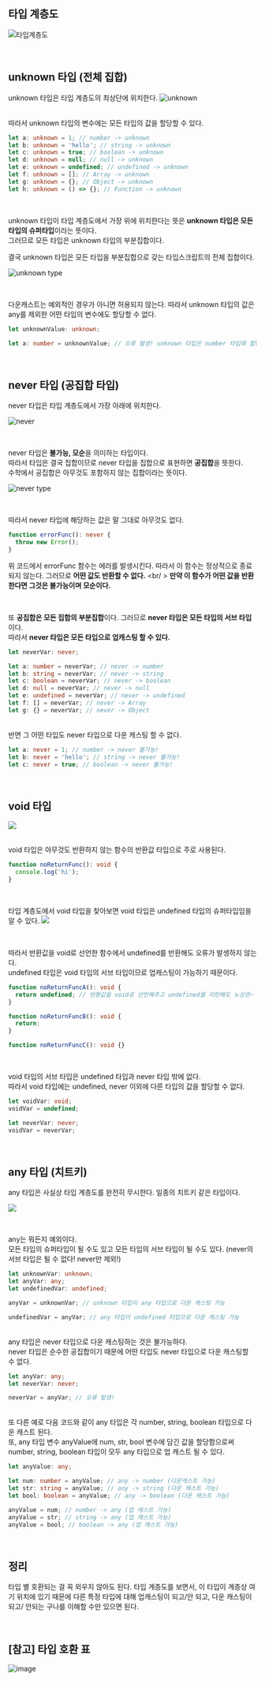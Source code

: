 ## 타입 계층도

![타입계층도](https://www.notion.so/image/https%3A%2F%2Fs3-us-west-2.amazonaws.com%2Fsecure.notion-static.com%2F593968f2-7c02-45ab-b152-66202eb4a8c2%2FUntitled.png?table=block&id=fcf12561-2c5d-46f0-9fca-db34ecddbcca&cache=v2)

<br />

## unknown 타입 (전체 집합)

unknown 타입은 타입 계층도의 최상단에 위치한다.
![unknown](https://www.notion.so/image/https%3A%2F%2Fs3-us-west-2.amazonaws.com%2Fsecure.notion-static.com%2F72176d4a-bd08-4157-9f88-33a0edc9695d%2FUntitled.png?table=block&id=f951ab9d-dab7-40c4-b8fd-051ab0dd1df3&cache=v2)

<br />
따라서 unknown 타입의 변수에는 모든 타입의 값을 할당할 수 있다.

```typescript
let a: unknown = 1; // number -> unknown
let b: unknown = 'hello'; // string -> unknown
let c: unknown = true; // boolean -> unknown
let d: unknown = null; // null -> unknown
let e: unknown = undefined; // undefined -> unknown
let f: unknown = []; // Array -> unknown
let g: unknown = {}; // Object -> unknown
let h: unknown = () => {}; // Function -> unknown
```

<br />

unknown 타입이 타입 계층도에서 가장 위에 위치한다는 뜻은 <b>unknown 타입은 모든 타입의 슈퍼타입</b>이라는 뜻이다. <br />
그러므로 모든 타입은 unknown 타입의 부분집합이다. <br />

결국 unknown 타입은 모든 타입을 부분집합으로 갖는 타입스크립트의 전체 집합이다.

![unknown type](https://www.notion.so/image/https%3A%2F%2Fs3-us-west-2.amazonaws.com%2Fsecure.notion-static.com%2Faed93e77-34a4-46d4-b424-0c73fda867fa%2FUntitled.png?table=block&id=fa7cbbce-c70a-4f43-9122-8a2492b43ab1&cache=v2)

<br />

다운캐스트는 예외적인 경우가 아니면 허용되지 않는다. 따라서 unknown 타입의 값은 any를 제외한 어떤 타입의 변수에도 할당할 수 없다.

```typescript
let unknownValue: unknown;

let a: number = unknownValue; // 오류 발생! unknown 타입은 number 타입에 할당할 수 없다.
```

<br />

## never 타입 (공집합 타입)

never 타입은 타입 계층도에서 가장 아래에 위치한다.

![never](https://www.notion.so/image/https%3A%2F%2Fs3-us-west-2.amazonaws.com%2Fsecure.notion-static.com%2F5bfe7128-7f40-43b4-8e31-01c7907d4693%2FUntitled.png?table=block&id=3ce09502-1a38-426f-9cb0-cd822883c56b&cache=v2)

<br />

never 타입은 <b>불가능, 모순</b>을 의미하는 타입이다. <br />
따라서 타입은 결국 집합이므로 never 타입을 집합으로 표현하면 <b>공집합</b>을 뜻한다. <br />
수학에서 공집합은 아무것도 포함하지 않는 집합이라는 뜻이다.

![never type](https://www.notion.so/image/https%3A%2F%2Fs3-us-west-2.amazonaws.com%2Fsecure.notion-static.com%2Fdc6f48f4-beb9-4932-a890-f5b97a86f5ce%2FUntitled.png?table=block&id=a1e9ac3c-d102-411b-b2f3-57307b3c933b&cache=v2)

<br />

따라서 never 타입에 해당하는 값은 말 그대로 아무것도 없다.

```typescript
function errorFunc(): never {
  throw new Error();
}
```

위 코드에서 errorFunc 함수는 에러를 발생시킨다. 따라서 이 함수는 정상적으로 종료되지 않는다. 그러므로 <b>어떤 값도 반환할 수 없다.</b> <br/ >
<b>만약 이 함수가 어떤 값을 반환한다면 그것은 불가능이며 모순이다.</b> <br />

<br />

또 <b>공집합은 모든 집합의 부분집합</b>이다. 그러므로 <b>never 타입은 모든 타입의 서브 타입</b>이다. <br />
따라서 <b>never 타입은 모든 타입으로 업캐스팅 할 수 있다.</b>

```typescript
let neverVar: never;

let a: number = neverVar; // never -> number
let b: string = neverVar; // never -> string
let c: boolean = neverVar; // never -> boolean
let d: null = neverVar; // never -> null
let e: undefined = neverVar; // never -> undefined
let f: [] = neverVar; // never -> Array
let g: {} = neverVar; // never -> Object
```

<br />
반면 그 어떤 타입도 never 타입으로 다운 캐스팅 할 수 없다.

```typescript
let a: never = 1; // number -> never 불가능!
let b: never = 'hello'; // string -> never 불가능!
let c: never = true; // boolean -> never 불가능!
```

<br />

## void 타입

![](https://www.notion.so/image/https%3A%2F%2Fs3-us-west-2.amazonaws.com%2Fsecure.notion-static.com%2F27abac0e-bb9b-4a09-add3-5a59d631e21f%2FUntitled.png?table=block&id=b0233fad-40cb-4eef-b9de-c7ca651ec465&cache=v2)

<br />
void 타입은 아무것도 반환하지 않는 함수의 반환값 타입으로 주로 사용된다.

```typescript
function noReturnFunc(): void {
  console.log('hi');
}
```

<br />

타입 계층도에서 void 타입을 찾아보면 void 타입은 undefined 타입의 슈퍼타입임을 알 수 있다.
![](https://www.notion.so/image/https%3A%2F%2Fs3-us-west-2.amazonaws.com%2Fsecure.notion-static.com%2F70db46e3-f79c-4e6d-99f0-9e941adacc3b%2FUntitled.png?table=block&id=a6976e4b-989b-42f6-a807-f689752d6d9f&cache=v2)

<br />

따라서 반환값을 void로 선언한 함수에서 undefined를 반환해도 오류가 발생하지 않는다. <br />
undefined 타입은 void 타입의 서브 타입이므로 업캐스팅이 가능하기 때문이다.

```typescript
function noReturnFuncA(): void {
  return undefined; // 반환값을 void로 선언해주고 undefined를 리턴해도 노상관~
}

function noReturnFuncB(): void {
  return;
}

function noReturnFuncC(): void {}
```

<br />

void 타입의 서브 타입은 undefined 타입과 never 타입 밖에 없다. <br />
따라서 void 타입에는 undefined, never 이외에 다른 타입의 값을 할당할 수 없다.

```typescript
let voidVar: void;
voidVar = undefined;

let neverVar: never;
voidVar = neverVar;
```

<br />

## any 타입 (치트키)

any 타입은 사실상 타입 계층도를 완전히 무시한다. 일종의 치트키 같은 타입이다.

![](https://www.notion.so/image/https%3A%2F%2Fs3-us-west-2.amazonaws.com%2Fsecure.notion-static.com%2F0375b1a5-2cb8-41b4-a381-074bd68b9fbb%2FUntitled.png?table=block&id=664b8b72-9bac-4f45-a8a3-f4c49b5dac6c&cache=v2)

<br />

any는 뭐든지 예외이다. <br />
모든 타입의 슈퍼타입이 될 수도 있고 모든 타입의 서브 타입이 될 수도 있다. (never의 서브 타입은 될 수 없다! never만 제외!)

```typescript
let unknownVar: unknown;
let anyVar: any;
let undefinedVar: undefined;

anyVar = unknownVar; // unknown 타입이 any 타입으로 다운 캐스팅 가능

undefinedVar = anyVar; // any 타입이 undefined 타입으로 다운 캐스팅 가능
```

<br />
any 타입은 never 타입으로 다운 캐스팅하는 것은 불가능하다. <br />
never 타입은 순수한 공집합이기 때문에 어떤 타입도 never 타입으로 다운 캐스팅할 수 없다.

```typescript
let anyVar: any;
let neverVar: never;

neverVar = anyVar; // 오류 발생!
```

<br />
또 다른 예로 다음 코드와 같이 any 타입은 각 number, string, boolean 타입으로 다운 캐스트 된다. <br />
또, any 타입 변수 anyValue에 num, str, bool 변수에 담긴 값을 할당함으로써 number, string, boolean 타입이 모두 any 타입으로 업 캐스트 될 수 있다.

```typescript
let anyValue: any;

let num: number = anyValue; // any -> number (다운캐스트 가능)
let str: string = anyValue; // any -> string (다운 캐스트 가능)
let bool: boolean = anyValue; // any -> boolean (다운 캐스트 가능)

anyValue = num; // number -> any (업 캐스트 가능)
anyValue = str; // string -> any (업 캐스트 가능)
anyValue = bool; // boolean -> any (업 캐스트 가능)
```

<br />

## 정리

타입 별 호환되는 걸 꼭 외우지 않아도 된다. 타입 계층도를 보면서, 이 타입이 계층상 여기 위치에 있기 때문에 다른 특정 타입에 대해 업캐스팅이 되고/안 되고, 다운 캐스팅이 되고/ 안되는 구나를 이해할 수만 있으면 된다.

<br />

## [참고] 타입 호환 표

![image](https://github.com/sujinjwa/typescript-study/assets/91577550/a9271295-93ca-4048-af4f-a77f221686f2)
